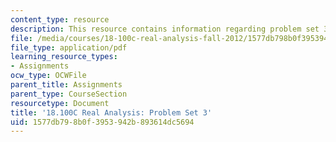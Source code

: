 ```yaml
---
content_type: resource
description: This resource contains information regarding problem set 3.
file: /media/courses/18-100c-real-analysis-fall-2012/1577db798b0f3953942b893614dc5694_MIT18_100CF12_ps3.pdf
file_type: application/pdf
learning_resource_types:
- Assignments
ocw_type: OCWFile
parent_title: Assignments
parent_type: CourseSection
resourcetype: Document
title: '18.100C Real Analysis: Problem Set 3'
uid: 1577db79-8b0f-3953-942b-893614dc5694
---
```

